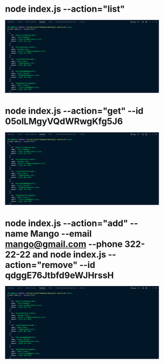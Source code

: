# node index.js --action="list"

![Action "list" command](./assets/picture-01.png)

# node index.js --action="get" --id 05olLMgyVQdWRwgKfg5J6

![Action "get" command](./assets/picture-01.png)

# node index.js --action="add" --name Mango --email mango@gmail.com --phone 322-22-22 and node index.js --action="remove" --id qdggE76Jtbfd9eWJHrssH

![Action "add"/"remove" command](./assets/picture-01.png)
